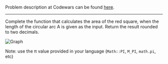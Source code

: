 Problem description at Codewars can be found
[here](https://www.codewars.com/kata/5748838ce2fab90b86001b1a/train/python).

-------------

Complete the function that calculates the area of the red square, when the length of the circular
arc A is given as the input. Return the result rounded to two decimals.

![Graph](images/Graph.png)
<br>

Note: use the π value provided in your language (`Math::PI`, `M_PI`, `math.pi`, etc)
